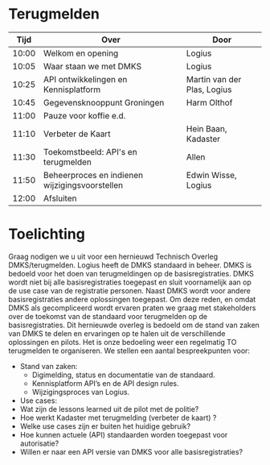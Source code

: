 # Terugmelden


|  Tijd  | Over | Door |
|--------|------|------|
| 10:00 | Welkom en opening | Logius |
| 10:05 | Waar staan we met DMKS | Logius |
| 10:25 | API ontwikkelingen en Kennisplatform | Martin van der Plas, Logius |
| 10:45 | Gegevensknooppunt Groningen | Harm Olthof |
| 11:00 | Pauze voor koffie e.d. |
| 11:10 | Verbeter de Kaart | Hein Baan, Kadaster |
| 11:30 | Toekomstbeeld: API's en terugmelden | Allen |
| 11:50 | Beheerproces en indienen wijzigingsvoorstellen | Edwin Wisse, Logius |
| 12:00 | Afsluiten | |

# Toelichting


Graag nodigen we u uit voor een hernieuwd Technisch Overleg DMKS/terugmelden. Logius heeft de DMKS standaard in beheer. DMKS is bedoeld voor het doen van terugmeldingen op de basisregistraties. DMKS wordt niet bij alle basisregistraties toegepast en sluit voornamelijk aan op de use case van de registratie personen. Naast DMKS wordt voor andere basisregistraties andere oplossingen toegepast. Om deze reden, en omdat DMKS als gecompliceerd wordt ervaren praten we graag met stakeholders over de toekomst van de standaard voor terugmelden op de basisregistraties.
Dit hernieuwde overleg is bedoeld om de stand van zaken van DMKS te delen en ervaringen op te halen uit de verschillende oplossingen en pilots. Het is onze bedoeling weer een regelmatig TO terugmelden te organiseren. 
We stellen een aantal bespreekpunten voor:
- Stand van zaken:
  -	Digimelding, status en documentatie van de standaard.
  -	Kennisplatform API’s en de API design rules.
  -	Wijzigingsproces van Logius.
-	Use cases:
  -	Wat zijn de lessons learned uit de pilot met de politie?
  -	Hoe werkt Kadaster met terugmelding (verbeter de kaart) ?
  -	Welke use cases zijn er buiten het huidige gebruik? 
-	Hoe kunnen actuele (API) standaarden worden toegepast voor autorisatie?
-	Willen er naar een API versie van DMKS voor alle basisregistraties?
